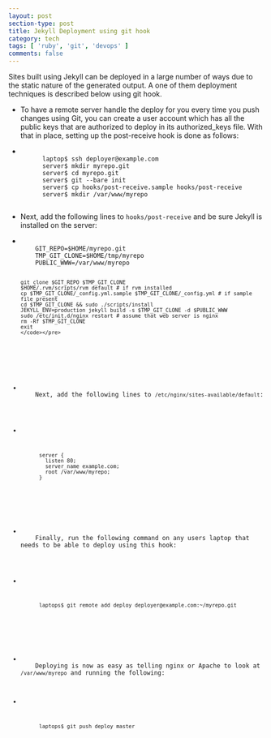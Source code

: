 ```yaml
---
layout: post
section-type: post
title: Jekyll Deployment using git hook
category: tech
tags: [ 'ruby', 'git', 'devops' ]
comments: false
---
```

Sites built using Jekyll can be deployed in a large number of ways due to the static nature of the generated output. A one of them deployment techniques is described below using git hook.

<ul class='list-unstyled text-left content'>
  <li>
    To have a remote server handle the deploy for you every time you push changes using Git, you can create a user account which has all the public keys that are authorized to deploy in its authorized_keys file. With that in place, setting up the post-receive hook is done as follows:
  </li>

  <li>
    <pre><code data-trim class="yaml">
      laptop$ ssh deployer@example.com
      server$ mkdir myrepo.git
      server$ cd myrepo.git
      server$ git --bare init
      server$ cp hooks/post-receive.sample hooks/post-receive
      server$ mkdir /var/www/myrepo
    </code></pre>
  </li>

  <li>
    Next, add the following lines to <code>hooks/post-receive</code> and be sure Jekyll is installed on the server:
  </li>

  <li>
    <pre><code data-trim class="yaml">
    GIT_REPO=$HOME/myrepo.git
    TMP_GIT_CLONE=$HOME/tmp/myrepo
    PUBLIC_WWW=/var/www/myrepo

    git clone $GIT_REPO $TMP_GIT_CLONE
    $HOME/.rvm/scripts/rvm default # if rvm installed
    cp $TMP_GIT_CLONE/_config.yml.sample $TMP_GIT_CLONE/_config.yml # if sample file present
    cd $TMP_GIT_CLONE && sudo ./scripts/install
    JEKYLL_ENV=production jekyll build -s $TMP_GIT_CLONE -d $PUBLIC_WWW
    sudo /etc/init.d/nginx restart # assume that web server is nginx
    rm -Rf $TMP_GIT_CLONE
    exit
    </code></pre>
  </li>

  <li>
    Next, add the following lines to <code>/etc/nginx/sites-available/default</code>:
  </li>

  <li>
    <pre><code data-trim class="yaml">
      server {
        listen 80;
        server_name example.com;
        root /var/www/myrepo;
      }
    </code></pre>
  </li>

  <li>
    Finally, run the following command on any users laptop that needs to be able to deploy using this hook:
  </li>

  <li>
    <pre><code data-trim class="yaml">
      laptops$ git remote add deploy deployer@example.com:~/myrepo.git
    </code></pre>
  </li>

  <li>
    Deploying is now as easy as telling nginx or Apache to look at <code>/var/www/myrepo</code> and running the following:
  </li>
  <li>
    <pre><code data-trim class="yaml">
      laptops$ git push deploy master
    </code></pre>
  </li>
</ul>
